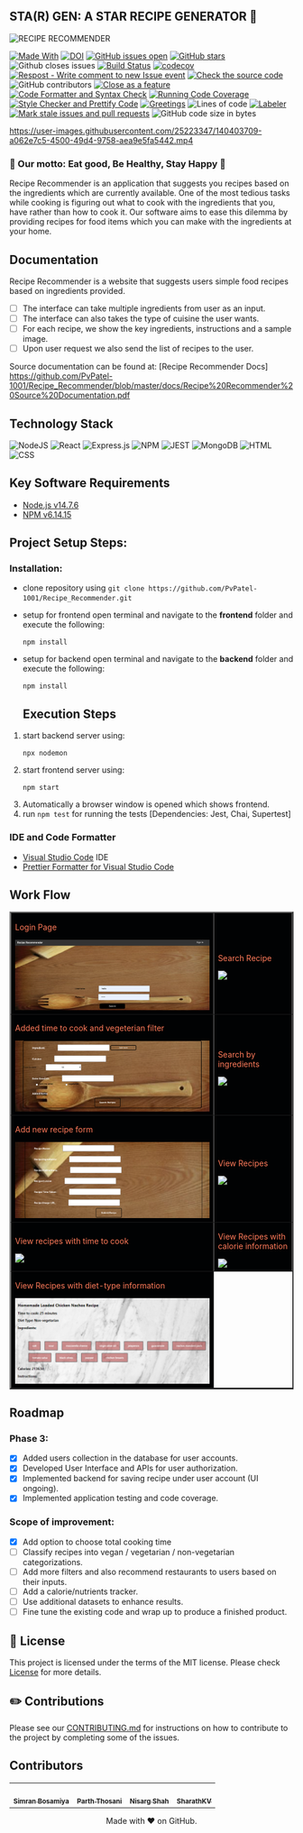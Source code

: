 ## STA(R) GEN: A STAR RECIPE GENERATOR 🍔

![RECIPE RECOMMENDER](https://user-images.githubusercontent.com/40118578/139968487-1150b64e-d8d3-4f2e-a5d3-9a48d19ff64b.gif)

[![Made With](https://img.shields.io/badge/made%20with-javascript-gree)](https://www.javascript.com/)
[![DOI](https://zenodo.org/badge/429944963.svg)](https://zenodo.org/badge/latestdoi/429944963)
[![GitHub issues open](https://img.shields.io/github/issues/thosaniparth/Recipe_Recommender)](https://github.com/thosaniparth/Recipe_Recommender/issues)
[![GitHub stars](https://badgen.net/github/stars/thosaniparth/Recipe_Recommender)](https://badgen.net/github/stars/thosaniparth/Recipe_Recommender)
![Github closes issues](https://img.shields.io/github/issues-closed-raw/thosaniparth/Recipe_Recommender)
[![Build Status](https://app.travis-ci.com/thosaniparth/Recipe_Recommender.svg?branch=master)](https://app.travis-ci.com/thosaniparth/Recipe_Recommender)
[![codecov](https://codecov.io/gh/thosaniparth/Recipe_Recommender/branch/master/graph/badge.svg?token=M48I2E3PLL)](https://codecov.io/gh/thosaniparth/Recipe_Recommender)
[![Respost - Write comment to new Issue event](https://github.com/thosaniparth/Recipe_Recommender/actions/workflows/Respost.yml/badge.svg)](https://github.com/thosaniparth/Recipe_Recommender/actions/workflows/Respost.yml)
[![Check the source code](https://github.com/thosaniparth/Recipe_Recommender/actions/workflows/codeFormatter.yml/badge.svg)](https://github.com/thosaniparth/Recipe_Recommender/actions/workflows/codeFormatter.yml)
![GitHub contributors](https://img.shields.io/github/contributors/thosaniparth/Recipe_Recommender)
[![Close as a feature](https://github.com/thosaniparth/Recipe_Recommender/actions/workflows/close_as_a_feature.yml/badge.svg)](https://github.com/thosaniparth/Recipe_Recommender/actions/workflows/close_as_a_feature.yml)
[![Code Formatter and Syntax Check](https://github.com/thosaniparth/Recipe_Recommender/actions/workflows/Code_Formatter_and_Syntax_Check.yml/badge.svg)](https://github.com/thosaniparth/Recipe_Recommender/actions/workflows/Code_Formatter_and_Syntax_Check.yml)
[![Running Code Coverage](https://github.com/thosaniparth/Recipe_Recommender/actions/workflows/coverage.yml/badge.svg)](https://github.com/thosaniparth/Recipe_Recommender/actions/workflows/coverage.yml)
[![Style Checker and Prettify Code](https://github.com/thosaniparth/Recipe_Recommender/actions/workflows/Style_Checker_and_Prettify_Code.yml/badge.svg)](https://github.com/thosaniparth/Recipe_Recommender/actions/workflows/Style_Checker_and_Prettify_Code.yml)
[![Greetings](https://github.com/thosaniparth/Recipe_Recommender/actions/workflows/greetings.yml/badge.svg)](https://github.com/thosaniparth/Recipe_Recommender/actions/workflows/greetings.yml)
![Lines of code](https://img.shields.io/tokei/lines/github/thosaniparth/Recipe_Recommender)
[![Labeler](https://github.com/thosaniparth/Recipe_Recommender/actions/workflows/label.yml/badge.svg)](https://github.com/thosaniparth/Recipe_Recommender/actions/workflows/label.yml)
[![Mark stale issues and pull requests](https://github.com/thosaniparth/Recipe_Recommender/actions/workflows/stale.yml/badge.svg)](https://github.com/thosaniparth/Recipe_Recommender/actions/workflows/stale.yml)
![GitHub code size in bytes](https://img.shields.io/github/languages/code-size/thosaniparth/Recipe_Recommender)

https://user-images.githubusercontent.com/25223347/140403709-a062e7c5-4500-49d4-9758-aea9e5fa5442.mp4

   <h3>🍔 Our motto: Eat good, Be Healthy, Stay Happy 🍔</h3>

  <p>
    Recipe Recommender is an application that suggests you recipes based on the ingredients which are currently available.
    One of the most tedious tasks while cooking is figuring out what to cook with the ingredients that you, have rather than how to cook it.
    Our software aims to ease this dilemma by providing recipes for food items which you can make with the ingredients at your home.
  </p>

## Documentation

Recipe Recommender is a website that suggests users simple food recipes based on ingredients provided.

- [ ] The interface can take multiple ingredients from user as an input.
- [ ] The interface can also takes the type of cuisine the user wants.
- [ ] For each recipe, we show the key ingredients, instructions and a sample image.
- [ ] Upon user request we also send the list of recipes to the user.

Source documentation can be found at: [Recipe Recommender Docs] https://github.com/PvPatel-1001/Recipe_Recommender/blob/master/docs/Recipe%20Recommender%20Source%20Documentation.pdf

## Technology Stack

![NodeJS](https://img.shields.io/badge/node.js-6DA55F?style=for-the-badge&logo=node.js&logoColor=white)
![React](https://img.shields.io/badge/react-%2320232a.svg?style=for-the-badge&logo=react&logoColor=%2361DAFB)
![Express.js](https://img.shields.io/badge/express.js-%23404d59.svg?style=for-the-badge&logo=express&logoColor=%2361DAFB)
![NPM](https://img.shields.io/badge/npm-CB3837?style=for-the-badge&logo=npm&logoColor=white)
![JEST](https://img.shields.io/badge/Jest-C21325?style=for-the-badge&logo=jest&logoColor=white)
![MongoDB](https://img.shields.io/badge/MongoDB-%234ea94b.svg?style=for-the-badge&logo=mongodb&logoColor=white)
![HTML](https://img.shields.io/badge/HTML5-E34F26?style=for-the-badge&logo=html5&logoColor=white)
![CSS](https://img.shields.io/badge/CSS3-1572B6?style=for-the-badge&logo=css3&logoColor=white)

## Key Software Requirements

- [Node.js v14.7.6](https://nodejs.org/en/download/)
- [NPM v6.14.15](https://nodejs.org/en/download/)

## Project Setup Steps:

### Installation:

- clone repository using `git clone https://github.com/PvPatel-1001/Recipe_Recommender.git`
- setup for frontend
  open terminal and navigate to the **frontend** folder and execute the following:
  ```
  npm install
  ```
- setup for backend
  open terminal and navigate to the **backend** folder and execute the following:

  ```
  npm install
  ```

  ## Execution Steps

1.  start backend server using:
    ```
    npx nodemon
    ```
2.  start frontend server using:
    ```
    npm start
    ```
3.  Automatically a browser window is opened which shows frontend.
4.  run `npm test` for running the tests [Dependencies: Jest, Chai, Supertest]

### IDE and Code Formatter

- [Visual Studio Code](https://code.visualstudio.com/) IDE
- [Prettier Formatter for Visual Studio Code](https://github.com/prettier/prettier-vscode/blob/main/README.md)

## Work Flow

<table border="2" bordercolorlight="#b9dcff" bordercolordark="#006fdd">

  <tr style="background: #010203 ">
    <td valign="left"> 
      <p style="color: #FF7A59"> Login Page
      </p>
      <a href="./images/prev_stage1.jpg"> 
        <img src="./images/Screen Shot 2021-12-04 at 5.12.44 PM.png" >      
      </a>
    </td>
    <td valign="left"> 
      <p style="color: #FF7A59"> Search Recipe
      </p>
      <a href="./images/current_stage1.png">
        <img src="./images/current_stage1.png"> 
      </a>
    </td>
  </tr>
  
  <tr style="background: #010203;"> 
    <td valign="left">
      <p style="color: #FF7A59"> Added time to cook and vegeterian filter
      </p>  
      <a href="./images/Screen Shot 2021-12-04 at 5.13.08 PM.png">
        <img src="./images/Screen Shot 2021-12-04 at 5.13.08 PM.png">    
      </a>
    </td>
    <td valign="left"> 
      <p style="color: #FF7A59"> Search by ingredients
      </p>
      <a href="./images/current_stage2.png">
        <img src="./images/current_stage2.png">          
      </a>
    </td>

  </tr> 
  
  <tr style="background: #010203;"> 
    <td valign="left">
     <p style="color: #FF7A59"> Add new recipe form
      </p>
     <a href="./images/Screen Shot 2021-12-04 at 5.12.59 PM.png">
        <img src="./images/Screen Shot 2021-12-04 at 5.12.59 PM.png"> 
      </a> 
    </td> 
    <td valign="left">
     <p style="color: #FF7A59"> View Recipes
      </p>
     <a href="./images/current_stage4.png">
        <img src="./images/current_stage4.png"> 
      </a> 
    </td> 
  </tr> 
  
   <tr style="background: #010203;"> 
    <td valign="left">
     <p style="color: #FF7A59"> View recipes with time to cook
      </p>
     <a href="./images/Screen Shot 2021-12-04 at 5.17.18 PM.png">
        <img src="./images/Screen Shot 2021-12-04 at 5.17.18 PM.png"> 
      </a> 
    </td> 
    <td valign="left">
     <p style="color: #FF7A59"> View Recipes with calorie information
      </p>
     <a href="./images/Screen Shot 2021-12-04 at 5.17.18 PM.png">
        <img src="./images/Screen Shot 2021-12-04 at 5.17.18 PM.png"> 
      </a> 
    </td> 
  </tr>
   
   <tr style="background: #010203 ">
    <td valign="left"> 
      <p style="color: #FF7A59"> View Recipes with diet-type information
      </p>
      <a href="./images/diet_type.png"> 
        <img src="./images/diet_type.png" >      
      </a>
    </td>
  </tr>
 
 </table>

## Roadmap

<!--
### Phase 2: Completed tasks:

- [x] Improved the User Experience by embedding Dynamic scripts and CSS and made the interface self explanatory and easy from user perspective.
- [x] Hosted database on MongoDB server for better availability.
- [x] Improved the business logic and implemented parellelism for better efficiency.
- [x] Made the webpage publicly available by hosting the website on AWS and reduced the down time to 0.
- [x] Automated the continuous Deployment process using AWS providers on Terraform.
- [x] Configured and linked the frontend and backend servers dynamically using shell scrips and Terraform output state.
- [x] Created a more professional looking navigation buttons.
- [x] Added more advanced features for cuisine and improved the business logic for suggesting recipes based on combination of filters.
- [x] Implemented Email service for recommended recipes.
- [x] Implemented Travis CI and multiple other github workflows for Continuous Integration.
- [x] Made major improvements to the repository. Added a tagline, created a logo, etc.
- [x] Improved the code test coverage by adding more specialized test cases.
- [x] Added demo video which shows how the user will interact with our software. -->

### Phase 3:

- [x] Added users collection in the database for user accounts.
- [x] Developed User Interface and APIs for user authorization.
- [x] Implemented backend for saving recipe under user account (UI ongoing).
- [x] Implemented application testing and code coverage.

### Scope of improvement:

- [x] Add option to choose total cooking time
- [ ] Classify recipes into vegan / vegetarian / non-vegetarian categorizations.
- [ ] Add more filters and also recommend restaurants to users based on their inputs.
- [ ] Add a calorie/nutrients tracker.
- [ ] Use additional datasets to enhance results.
- [ ] Fine tune the existing code and wrap up to produce a finished product.

## :page_facing_up: License <a name="License"></a>

This project is licensed under the terms of the MIT license. Please check [License](https://github.com/PvPatel-1001/Recipe_Recommender/blob/master/LICENSE) for more details.

## :pencil2: Contributions <a name="Contributions"></a>

Please see our [CONTRIBUTING.md](https://github.com/PvPatel-1001/Recipe_Recommender/blob/master/CONTRIBUTING.md) for instructions on how to contribute to the project by completing some of the issues.

## Contributors

<table>
  <tr>
    <td align="center"><a href="https://github.com/BosamiyaSimran"><img src="https://avatars.githubusercontent.com/BosamiyaSimran" width="75px;" alt=""/><br /><sub><b>Simran Bosamiya</b></sub></a></td>
    <td align="center"><a href="https://github.com/thosaniparth"><img src="https://avatars.githubusercontent.com/thosaniparth" width="75px;" alt=""/><br /><sub><b>Parth Thosani</b></sub></a><br /></td>
    <td align="center"><a href="https://github.com/freakNewton"><img src="https://avatars.githubusercontent.com/freakNewton" width="75px;" alt=""/><br /><sub><b>Nisarg Shah</b></sub></a><br /></td>
     <td align="center"><a href="https://github.com/sharathKV"><img src="https://avatars.githubusercontent.com/sharathKV" width="75px;" alt=""/><br /><sub><b>SharathKV</b></sub></a><br /></td>
   
  </tr>
</table>

<p align="center">Made with ❤️ on GitHub.</p>
